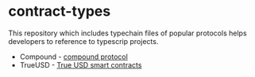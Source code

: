 # contract-types

This repository which includes typechain files of  popular protocols helps developers to reference to typescrip projects.

* Compound - [compound protocol](https://github.com/compound-finance/compound-protocol "Github")
* TrueUSD - [True USD smart contracts]()
